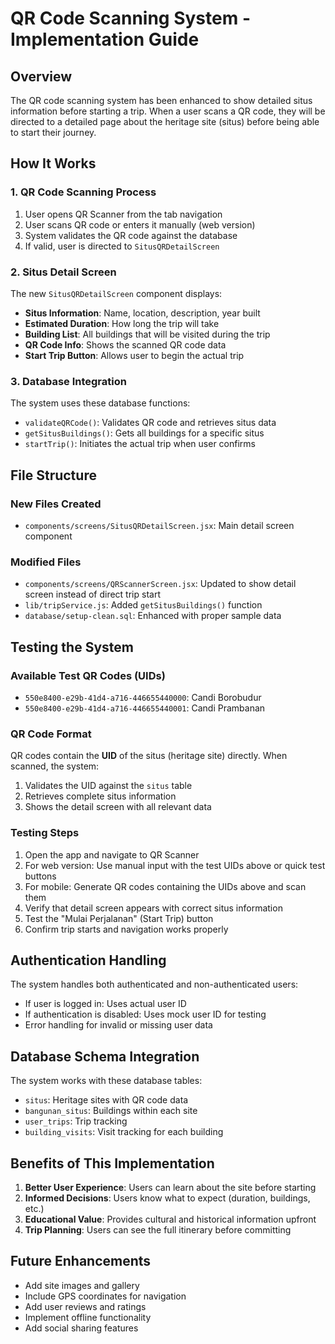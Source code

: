 # QR Code Scanning System - Implementation Guide

## Overview
The QR code scanning system has been enhanced to show detailed situs information before starting a trip. When a user scans a QR code, they will be directed to a detailed page about the heritage site (situs) before being able to start their journey.

## How It Works

### 1. QR Code Scanning Process
1. User opens QR Scanner from the tab navigation
2. User scans QR code or enters it manually (web version)
3. System validates the QR code against the database
4. If valid, user is directed to `SitusQRDetailScreen`

### 2. Situs Detail Screen
The new `SitusQRDetailScreen` component displays:
- **Situs Information**: Name, location, description, year built
- **Estimated Duration**: How long the trip will take
- **Building List**: All buildings that will be visited during the trip
- **QR Code Info**: Shows the scanned QR code data
- **Start Trip Button**: Allows user to begin the actual trip

### 3. Database Integration
The system uses these database functions:
- `validateQRCode()`: Validates QR code and retrieves situs data
- `getSitusBuildings()`: Gets all buildings for a specific situs
- `startTrip()`: Initiates the actual trip when user confirms

## File Structure

### New Files Created
- `components/screens/SitusQRDetailScreen.jsx`: Main detail screen component

### Modified Files
- `components/screens/QRScannerScreen.jsx`: Updated to show detail screen instead of direct trip start
- `lib/tripService.js`: Added `getSitusBuildings()` function
- `database/setup-clean.sql`: Enhanced with proper sample data

## Testing the System

### Available Test QR Codes (UIDs)
- `550e8400-e29b-41d4-a716-446655440000`: Candi Borobudur
- `550e8400-e29b-41d4-a716-446655440001`: Candi Prambanan

### QR Code Format
QR codes contain the **UID** of the situs (heritage site) directly. When scanned, the system:
1. Validates the UID against the `situs` table
2. Retrieves complete situs information
3. Shows the detail screen with all relevant data

### Testing Steps
1. Open the app and navigate to QR Scanner
2. For web version: Use manual input with the test UIDs above or quick test buttons
3. For mobile: Generate QR codes containing the UIDs above and scan them
4. Verify that detail screen appears with correct situs information
5. Test the "Mulai Perjalanan" (Start Trip) button
6. Confirm trip starts and navigation works properly

## Authentication Handling
The system handles both authenticated and non-authenticated users:
- If user is logged in: Uses actual user ID
- If authentication is disabled: Uses mock user ID for testing
- Error handling for invalid or missing user data

## Database Schema Integration
The system works with these database tables:
- `situs`: Heritage sites with QR code data
- `bangunan_situs`: Buildings within each site
- `user_trips`: Trip tracking
- `building_visits`: Visit tracking for each building

## Benefits of This Implementation
1. **Better User Experience**: Users can learn about the site before starting
2. **Informed Decisions**: Users know what to expect (duration, buildings, etc.)
3. **Educational Value**: Provides cultural and historical information upfront
4. **Trip Planning**: Users can see the full itinerary before committing

## Future Enhancements
- Add site images and gallery
- Include GPS coordinates for navigation
- Add user reviews and ratings
- Implement offline functionality
- Add social sharing features
